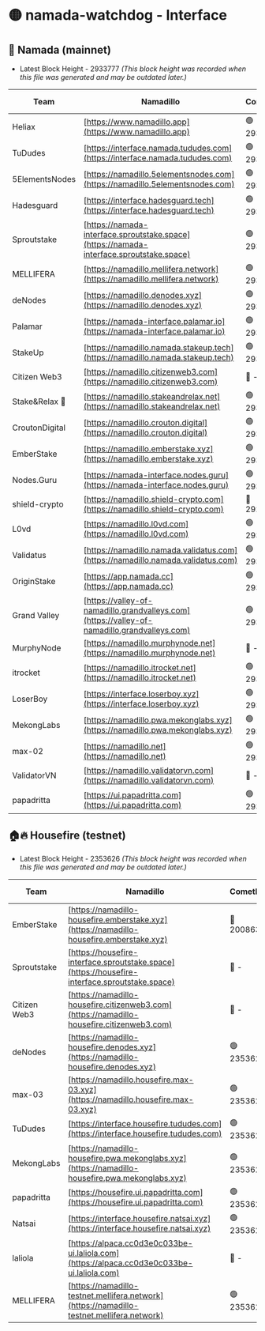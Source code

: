 # 🟡 namada-watchdog - Interface

## 🚀 Namada (mainnet)
- Latest Block Height - 2933777 *(This block height was recorded when this file was generated and may be outdated later.)*

| Team | Namadillo | CometBFT | Indexer | MASP Indexer |
|-|-|-|-|-|
| Heliax | [https://www.namadillo.app](https://www.namadillo.app) | 🟢 2933754 | 🟢 2933754 | 🟢 2933754 |
| TuDudes | [https://interface.namada.tududes.com](https://interface.namada.tududes.com) | 🟢 2933749 | 🟢 2933748 | 🟢 2933748 |
| 5ElementsNodes | [https://namadillo.5elementsnodes.com](https://namadillo.5elementsnodes.com) | 🟢 2933755 | 🟢 2933755 | 🟢 2933755 |
| Hadesguard | [https://interface.hadesguard.tech](https://interface.hadesguard.tech) | 🟢 2933755 | 🟢 2933750 | 🟢 2933750 |
| Sproutstake | [https://namada-interface.sproutstake.space](https://namada-interface.sproutstake.space) | 🟢 2933755 | 🔴 2797937 | 🟢 2933755 |
| MELLIFERA | [https://namadillo.mellifera.network](https://namadillo.mellifera.network) | 🟢 2933756 | 🟢 2933756 | 🟢 2933756 |
| deNodes | [https://namadillo.denodes.xyz](https://namadillo.denodes.xyz) | 🟢 2933757 | 🟢 2933757 | 🟢 2933756 |
| Palamar | [https://namada-interface.palamar.io](https://namada-interface.palamar.io) | 🟢 2933757 | 🟢 2933757 | 🟢 2933757 |
| StakeUp | [https://namadillo.namada.stakeup.tech](https://namadillo.namada.stakeup.tech) | 🟢 2933758 | 🟢 2933758 | 🟢 2933758 |
| Citizen Web3 | [https://namadillo.citizenweb3.com](https://namadillo.citizenweb3.com) | 🔴 - | 🔴 - | 🔴 - |
| Stake&Relax 🦥 | [https://namadillo.stakeandrelax.net](https://namadillo.stakeandrelax.net) | 🟢 2933763 | 🟢 2933763 | 🟢 2933763 |
| CroutonDigital | [https://namadillo.crouton.digital](https://namadillo.crouton.digital) | 🟢 2933764 | 🟢 2933764 | 🟢 2933764 |
| EmberStake | [https://namadillo.emberstake.xyz](https://namadillo.emberstake.xyz) | 🟢 2933764 | 🟢 2933764 | 🟢 2933764 |
| Nodes.Guru | [https://namada-interface.nodes.guru](https://namada-interface.nodes.guru) | 🟢 2933765 | 🟢 2933765 | 🟢 2933765 |
| shield-crypto | [https://namadillo.shield-crypto.com](https://namadillo.shield-crypto.com) | 🔴 2925651 | 🔴 - | 🔴 - |
| L0vd | [https://namadillo.l0vd.com](https://namadillo.l0vd.com) | 🟢 2933770 | 🟢 2933746 | 🟢 2933770 |
| Validatus | [https://namadillo.namada.validatus.com](https://namadillo.namada.validatus.com) | 🟢 2933771 | 🟢 2933771 | 🟢 2933771 |
| OriginStake | [https://app.namada.cc](https://app.namada.cc) | 🟢 2933771 | 🟢 2933771 | 🟢 2933770 |
| Grand Valley | [https://valley-of-namadillo.grandvalleys.com](https://valley-of-namadillo.grandvalleys.com) | 🟢 2933771 | 🟢 2933771 | 🟢 2933771 |
| MurphyNode | [https://namadillo.murphynode.net](https://namadillo.murphynode.net) | 🔴 - | 🔴 - | 🔴 - |
| itrocket | [https://namadillo.itrocket.net](https://namadillo.itrocket.net) | 🟢 2933774 | 🟢 2933774 | 🟢 2933774 |
| LoserBoy | [https://interface.loserboy.xyz](https://interface.loserboy.xyz) | 🟢 2933774 | 🟢 2933774 | 🟢 2933774 |
| MekongLabs | [https://namadillo.pwa.mekonglabs.xyz](https://namadillo.pwa.mekonglabs.xyz) | 🟢 2933775 | 🟢 2933775 | 🟢 2933775 |
| max-02 | [https://namadillo.net](https://namadillo.net) | 🟢 2933775 | 🟢 2933775 | 🟢 2933775 |
| ValidatorVN | [https://namadillo.validatorvn.com](https://namadillo.validatorvn.com) | 🔴 - | 🔴 - | 🔴 - |
| papadritta | [https://ui.papadritta.com](https://ui.papadritta.com) | 🟢 2933777 | 🟢 2933777 | 🟢 2933777 |

## 🏠🔥 Housefire (testnet)
- Latest Block Height - 2353626 *(This block height was recorded when this file was generated and may be outdated later.)*

| Team | Namadillo | CometBFT | Indexer | MASP Indexer |
|-|-|-|-|-|
| EmberStake | [https://namadillo-housefire.emberstake.xyz](https://namadillo-housefire.emberstake.xyz) | 🔴 2008636 | 🔴 - | 🔴 - |
| Sproutstake | [https://housefire-interface.sproutstake.space](https://housefire-interface.sproutstake.space) | 🔴 - | 🔴 - | 🔴 - |
| Citizen Web3 | [https://namadillo-housefire.citizenweb3.com](https://namadillo-housefire.citizenweb3.com) | 🔴 - | 🔴 - | 🔴 - |
| deNodes | [https://namadillo-housefire.denodes.xyz](https://namadillo-housefire.denodes.xyz) | 🟢 2353626 | 🟢 2353626 | 🟢 2353626 |
| max-03 | [https://namadillo.housefire.max-03.xyz](https://namadillo.housefire.max-03.xyz) | 🟢 2353626 | 🔴 2167206 | 🟢 2353626 |
| TuDudes | [https://interface.housefire.tududes.com](https://interface.housefire.tududes.com) | 🟢 2353626 | 🟢 2353626 | 🟢 2353626 |
| MekongLabs | [https://namadillo-housefire.pwa.mekonglabs.xyz](https://namadillo-housefire.pwa.mekonglabs.xyz) | 🟢 2353626 | 🟢 2353626 | 🟢 2353626 |
| papadritta | [https://housefire.ui.papadritta.com](https://housefire.ui.papadritta.com) | 🟢 2353626 | 🟢 2353626 | 🟢 2353626 |
| Natsai | [https://interface.housefire.natsai.xyz](https://interface.housefire.natsai.xyz) | 🟢 2353626 | 🟢 2353626 | 🟢 2353626 |
| laliola | [https://alpaca.cc0d3e0c033be-ui.laliola.com](https://alpaca.cc0d3e0c033be-ui.laliola.com) | 🔴 - | 🔴 - | 🔴 - |
| MELLIFERA | [https://namadillo-testnet.mellifera.network](https://namadillo-testnet.mellifera.network) | 🟢 2353626 | 🟢 2353626 | 🟢 2353626 |

